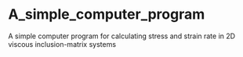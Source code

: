 # A_simple_computer_program
A simple computer program for calculating stress and strain rate in 2D viscous inclusion-matrix systems
